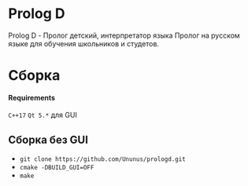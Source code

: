 ﻿# Prolog D
Prolog D - Пролог детский, интерпретатор языка Пролог на русском языке для обучения школьников и студетов.

# Сборка
#### Requirements
`C++17`
`Qt 5.*` для GUI

## Сборка без GUI

 - `git clone https://github.com/Ununus/prologd.git`
 - `cmake -DBUILD_GUI=OFF`
 - `make`
